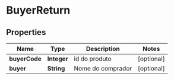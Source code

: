 
# BuyerReturn

## Properties
Name | Type | Description | Notes
------------ | ------------- | ------------- | -------------
**buyerCode** | **Integer** | id do produto |  [optional]
**buyer** | **String** | Nome do comprador |  [optional]



